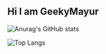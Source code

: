 ## Hi I am GeekyMayur
![Anurag's GitHub stats](https://github-readme-stats.vercel.app/api?username=geekymayur)

![Top Langs](https://github-readme-stats.vercel.app/api/top-langs/?username=geekymayur)



